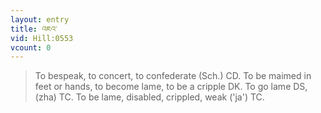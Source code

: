```yaml
---
layout: entry
title: འཇའ་
vid: Hill:0553
vcount: 0
---
```

> To bespeak, to concert, to confederate (Sch\.) CD\. To be maimed in feet or hands, to become lame, to be a cripple DK\. To go lame DS, (zha) TC\. To be lame, disabled, crippled, weak ('ja') TC\.


